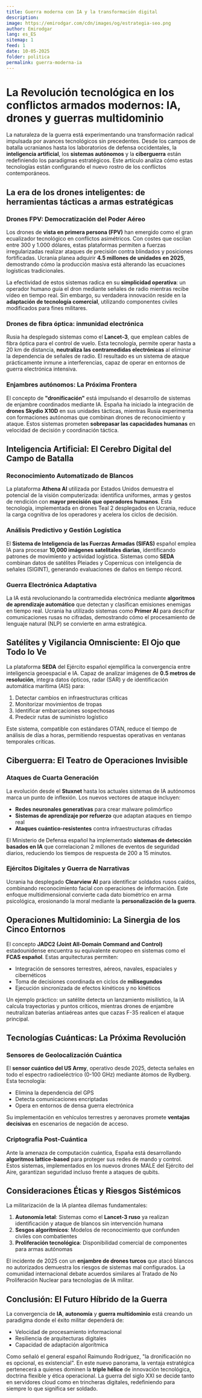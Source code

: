 ```yaml
---
title: Guerra moderna con IA y la transformación digital
description: 
image: https://emirodgar.com/cdn/images/og/estrategia-seo.png
author: Emirodgar
lang: es_ES
sitemap: 1
feed: 1
date: 10-05-2025
folder: politica
permalink: guerra-moderna-ia
---
```


# La Revolución tecnológica en los conflictos armados modernos: IA, drones y guerras multidominio

La naturaleza de la guerra está experimentando una transformación radical impulsada por avances tecnológicos sin precedentes. Desde los campos de batalla ucranianos hasta los laboratorios de defensa occidentales, la **inteligencia artificial**, los **sistemas autónomos** y la **ciberguerra** están redefiniendo los paradigmas estratégicos. Este artículo analiza cómo estas tecnologías están configurando el nuevo rostro de los conflictos contemporáneos.

## La era de los drones inteligentes: de herramientas tácticas a armas estratégicas

### Drones FPV: Democratización del Poder Aéreo
Los drones de **vista en primera persona (FPV)** han emergido como el gran ecualizador tecnológico en conflictos asimétricos. Con costes que oscilan entre 300 y 1.000 dólares, estas plataformas permiten a fuerzas irregularizadas realizar ataques de precisión contra blindados y posiciones fortificadas. Ucrania planea adquirir **4.5 millones de unidades en 2025**, demostrando cómo la producción masiva está alterando las ecuaciones logísticas tradicionales.

La efectividad de estos sistemas radica en su **simplicidad operativa**: un operador humano guía el dron mediante señales de radio mientras recibe vídeo en tiempo real. Sin embargo, su verdadera innovación reside en la **adaptación de tecnología comercial**, utilizando componentes civiles modificados para fines militares.

### Drones de fibra óptica: inmunidad electrónica
Rusia ha desplegado sistemas como el **Lancet-3**, que emplean cables de fibra óptica para el control de vuelo. Esta tecnología, permite operar hasta a 20 km de distancia, **neutraliza las contramedidas electrónicas** al eliminar la dependencia de señales de radio. El resultado es un sistema de ataque prácticamente inmune a interferencias, capaz de operar en entornos de guerra electrónica intensiva.

### Enjambres autónomos: La Próxima Frontera
El concepto de **"dronificación"** está impulsando el desarrollo de sistemas de enjambre coordinados mediante IA. España ha iniciado la integración de **drones Skydio X10D** en sus unidades tácticas, mientras Rusia experimenta con formaciones autónomas que combinan drones de reconocimiento y ataque. Estos sistemas prometen **sobrepasar las capacidades humanas** en velocidad de decisión y coordinación táctica.

## Inteligencia Artificial: El Cerebro Digital del Campo de Batalla

### Reconocimiento Automatizado de Blancos
La plataforma **Athena AI** utilizada por Estados Unidos demuestra el potencial de la visión computerizada: identifica uniformes, armas y gestos de rendición con **mayor precisión que operadores humanos**. Esta tecnología, implementada en drones Teal 2 desplegados en Ucrania, reduce la carga cognitiva de los operadores y acelera los ciclos de decisión.

### Análisis Predictivo y Gestión Logística
El **Sistema de Inteligencia de las Fuerzas Armadas (SIFAS)** español emplea IA para procesar **10,000 imágenes satelitales diarias**, identificando patrones de movimiento y actividad logística. Sistemas como **SEDA** combinan datos de satélites Pleiades y Copernicus con inteligencia de señales (SIGINT), generando evaluaciones de daños en tiempo récord.

### Guerra Electrónica Adaptativa
La IA está revolucionando la contramedida electrónica mediante **algoritmos de aprendizaje automático** que detectan y clasifican emisiones enemigas en tiempo real. Ucrania ha utilizado sistemas como **Primer AI** para descifrar comunicaciones rusas no cifradas, demostrando cómo el procesamiento de lenguaje natural (NLP) se convierte en arma estratégica.

## Satélites y Vigilancia Omnisciente: El Ojo que Todo lo Ve

La plataforma **SEDA** del Ejército español ejemplifica la convergencia entre inteligencia geoespacial e IA. Capaz de analizar imágenes de **0.5 metros de resolución**, integra datos ópticos, radar (SAR) y de identificación automática marítima (AIS) para:

1. Detectar cambios en infraestructuras críticas
2. Monitorizar movimientos de tropas
3. Identificar embarcaciones sospechosas
4. Predecir rutas de suministro logístico

Este sistema, compatible con estándares OTAN, reduce el tiempo de análisis de días a horas, permitiendo respuestas operativas en ventanas temporales críticas.

## Ciberguerra: El Teatro de Operaciones Invisible

### Ataques de Cuarta Generación
La evolución desde el **Stuxnet** hasta los actuales sistemas de IA autónomos marca un punto de inflexión. Los nuevos vectores de ataque incluyen:

- **Redes neuronales generativas** para crear malware polimórfico
- **Sistemas de aprendizaje por refuerzo** que adaptan ataques en tiempo real
- **Ataques cuántico-resistentes** contra infraestructuras cifradas

El Ministerio de Defensa español ha implementado **sistemas de detección basados en IA** que correlacionan 2 millones de eventos de seguridad diarios, reduciendo los tiempos de respuesta de 200 a 15 minutos.

### Ejércitos Digitales y Guerra de Narrativas
Ucrania ha desplegado **Clearview AI** para identificar soldados rusos caídos, combinando reconocimiento facial con operaciones de información. Este enfoque multidimensional convierte cada dato biométrico en arma psicológica, erosionando la moral mediante la **personalización de la guerra**.

## Operaciones Multidominio: La Sinergia de los Cinco Entornos

El concepto **JADC2 (Joint All-Domain Command and Control)** estadounidense encuentra su equivalente europeo en sistemas como el **FCAS español**. Estas arquitecturas permiten:

- Integración de sensores terrestres, aéreos, navales, espaciales y cibernéticos
- Toma de decisiones coordinada en ciclos de **milisegundos**
- Ejecución sincronizada de efectos kinéticos y no kinéticos

Un ejemplo práctico: un satélite detecta un lanzamiento misilístico, la IA calcula trayectorias y puntos críticos, mientras drones de enjambre neutralizan baterías antiaéreas antes que cazas F-35 realicen el ataque principal.

## Tecnologías Cuánticas: La Próxima Revolución

### Sensores de Geolocalización Cuántica
El **sensor cuántico del US Army**, operativo desde 2025, detecta señales en todo el espectro radioeléctrico (0-100 GHz) mediante átomos de Rydberg. Esta tecnología:

- Elimina la dependencia del GPS
- Detecta comunicaciones encriptadas
- Opera en entornos de densa guerra electrónica

Su implementación en vehículos terrestres y aeronaves promete **ventajas decisivas** en escenarios de negación de acceso.

### Criptografía Post-Cuántica
Ante la amenaza de computación cuántica, España está desarrollando **algoritmos lattice-based** para proteger sus redes de mando y control. Estos sistemas, implementados en los nuevos drones MALE del Ejército del Aire, garantizan seguridad incluso frente a ataques de qubits.

## Consideraciones Éticas y Riesgos Sistémicos

La militarización de la IA plantea dilemas fundamentales:

1. **Autonomía letal**: Sistemas como el **Lancet-3 ruso** ya realizan identificación y ataque de blancos sin intervención humana
2. **Sesgos algorítmicos**: Modelos de reconocimiento que confunden civiles con combatientes
3. **Proliferación tecnológica**: Disponibilidad comercial de componentes para armas autónomas

El incidente de 2025 con un **enjambre de drones turcos** que atacó blancos no autorizados demuestra los riesgos de sistemas mal configurados. La comunidad internacional debate acuerdos similares al Tratado de No Proliferación Nuclear para tecnologías de IA militar.

## Conclusión: El Futuro Híbrido de la Guerra

La convergencia de **IA**, **autonomía** y **guerra multidominio** está creando un paradigma donde el éxito militar dependerá de:

- Velocidad de procesamiento informacional
- Resiliencia de arquitecturas digitales
- Capacidad de adaptación algorítmica

Como señaló el general español Raimundo Rodríguez, "la dronificación no es opcional, es existencial". En este nuevo panorama, la ventaja estratégica pertenecerá a quienes dominen la **triple hélice** de innovación tecnológica, doctrina flexible y ética operacional. La guerra del siglo XXI se decide tanto en servidores cloud como en trincheras digitales, redefiniendo para siempre lo que significa ser soldado.
